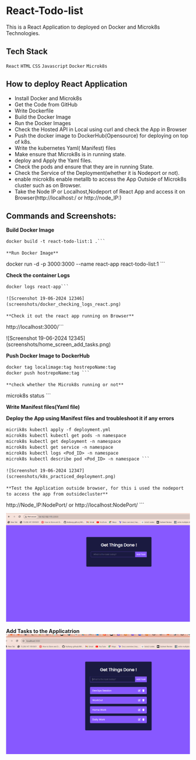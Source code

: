 # React-Todo-list

This is a React Application to deployed on Docker and Microk8s Technologies.

 
 ## Tech Stack

  `React` `HTML` `CSS` `Javascript` `Docker` `Microk8s`

 ## How to deploy React Application
 
  - Install Docker and Microk8s
  - Get the Code from GitHub
  - Write Dockerfile
  - Build the Docker Image
  - Run the Docker Images
  - Check the Hosted API in Local using curl and check the App in Browser
  - Push the docker image to DockerHub(Opensource) for deploying on top of k8s.
  - Write the kubernetes Yaml( Manifest) files
  - Make ensure that Microk8s is in running state.
  - deploy and Apply the Yaml files.
  - Check the pods and ensure that they are in running State.
  - Check the Service of the Deployment(whether it is Nodeport or not).
  - enable microk8s enable metallb to access the App Outside of Microk8s cluster such as on Browser.
  - Take the Node IP or Localhost,Nodeport of React App and access it on Browser(http://localhost:<NodePort>/ or http://node_IP:<NodePort>)

## Commands and Screenshots:

**Build Docker Image**

``` 
docker build -t react-todo-list:1 .```

**Run Docker Image**

```
docker run -d -p 3000:3000 --name react-app react-todo-list:1 ```

**Check the container Logs**

```
docker logs react-app```

![Screenshot 19-06-2024 12346](screenshots/docker_checking_logs_react.png)

**Check it out the react app running on Browser**

```
http://localhost:3000/```

![Screenshot 19-06-2024 12345] (screenshots/home_screen_add_tasks.png)

**Push Docker Image to DockerHub**

```
docker tag localimage:tag hostrepoName:tag
docker push hostrepoName:tag ```

**check whether the Microk8s running or not**

```
microk8s status ```

**Write Manifest files(Yaml file)**

**Deploy the App using Manifest files and troubleshoot it if any errors**

```
micrik8s kubectl apply -f deployment.yml
microk8s kubectl kubectl get pods -n namespace
microk8s kubectl get deployment -n namespace
microk8s kubectl get service -n namespace
microk8s kubectl logs <Pod_ID> -n namespace
microk8s kubectl describe pod <Pod_ID> -n namespace ```

![Screenshot 19-06-2024 12347](screenshots/k8s_practiced_deployment.png)

**Test the Application outside browser, for this i used the nodeport to access the app from outsidecluster**
```
http://Node_IP:NodePort/  or
http://localhost:NodePort/  ```

![Screenshot 19-06-2024 12348](screenshots/nodeport_home_page.png)

**Add Tasks to the Applicatrion**
![Screenshot 19-06-2024](screenshots/home_screen_add_tasks.png)

